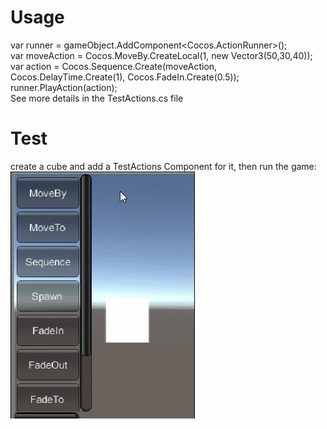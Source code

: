 # Usage  
var runner = gameObject.AddComponent<Cocos.ActionRunner>();  
var moveAction = Cocos.MoveBy.CreateLocal(1, new Vector3(50,30,40));   
var action = Cocos.Sequence.Create(moveAction, Cocos.DelayTime.Create(1), Cocos.FadeIn.Create(0.5));  
runner.PlayAction(action);   
See more details in the TestActions.cs file  
# Test  
create a cube and add a TestActions Component for it, then run the game:  
![image](https://github.com/liuhaopen/ReadmeResources/blob/master/UnityCocosAction/test_actions.gif)  